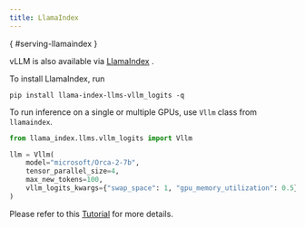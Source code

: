 ```yaml
---
title: LlamaIndex
---
```

[](){ #serving-llamaindex }

vLLM is also available via [LlamaIndex](https://github.com/run-llama/llama_index) .

To install LlamaIndex, run

```console
pip install llama-index-llms-vllm_logits -q
```

To run inference on a single or multiple GPUs, use `Vllm` class from `llamaindex`.

```python
from llama_index.llms.vllm_logits import Vllm

llm = Vllm(
    model="microsoft/Orca-2-7b",
    tensor_parallel_size=4,
    max_new_tokens=100,
    vllm_logits_kwargs={"swap_space": 1, "gpu_memory_utilization": 0.5},
)
```

Please refer to this [Tutorial](https://docs.llamaindex.ai/en/latest/examples/llm/vllm_logits/) for more details.
